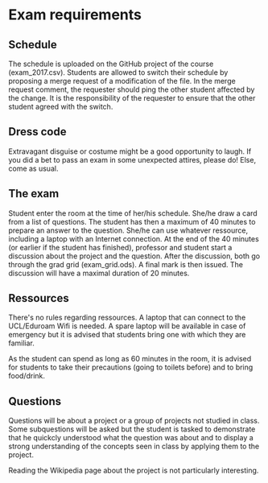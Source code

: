 # Exam requirements

## Schedule

The schedule is uploaded on the GitHub project of the course (exam_2017.csv). Students are allowed to switch their schedule by proposing a merge request of a modification of the file. In the merge request comment, the requester should ping the other student affected by the change. It is the responsibility of the requester to ensure that the other student agreed with the switch.

## Dress code

Extravagant disguise or costume might be a good opportunity to laugh. If you did a bet to pass an exam in some unexpected attires, please do! Else, come as usual.

## The exam

Student enter the room at the time of her/his schedule. She/he draw a card from a list of questions. The student has then a maximum of 40 minutes to prepare an answer to the question. She/he can use whatever ressource, including a laptop with an Internet connection. At the end of the 40 minutes (or earlier if the student has finished), professor and student start a discussion about the project and the question. After the discussion, both go through the grad grid (exam_grid.ods). A final mark is then issued. The discussion will have a maximal duration of 20 minutes.

## Ressources

There's no rules regarding ressources. A laptop that can connect to the UCL/Eduroam Wifi is needed. A spare laptop will be available in case of emergency but it is advised that students bring one with which they are familiar.

As the student can spend as long as 60 minutes in the room, it is advised for students to take their precautions (going to toilets before) and to bring food/drink.

## Questions

Questions will be about a project or a group of projects not studied in class. Some subquestions will be asked but the student is tasked to demonstrate that he quickcly understood what the question was about and to display a strong understanding of the concepts seen in class by applying them to the project.

Reading the Wikipedia page about the project is not particularly interesting.